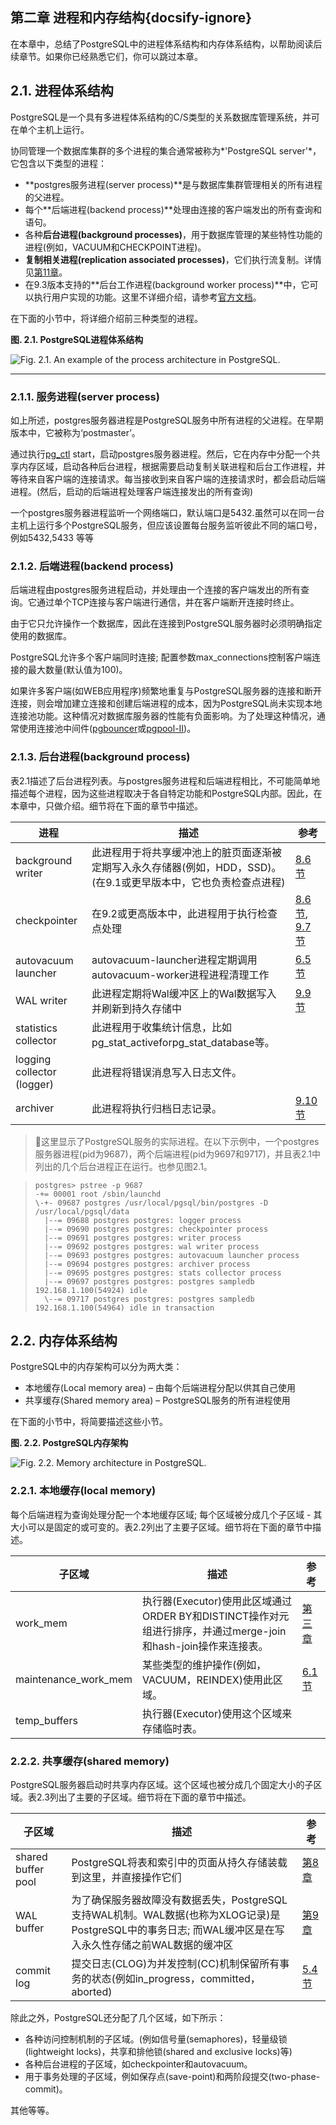 ## 第二章 进程和内存结构{docsify-ignore} 

在本章中，总结了PostgreSQL中的进程体系结构和内存体系结构，以帮助阅读后续章节。如果你已经熟悉它们，你可以跳过本章。

## 2.1. 进程体系结构 

PostgreSQL是一个具有多进程体系结构的C/S类型的关系数据库管理系统，并可在单个主机上运行。

协同管理一个数据库集群的多个进程的集合通常被称为*'PostgreSQL server'*，它包含以下类型的进程：

- **postgres服务进程(server process)**是与数据库集群管理相关的所有进程的父进程。
- 每个**后端进程(backend process)**处理由连接的客户端发出的所有查询和语句。
- 各种**后台进程(background processes)**，用于数据库管理的某些特性功能的进程(例如，VACUUM和CHECKPOINT进程)。
- **复制相关进程(replication associated processes)**，它们执行流复制。详情见[第11章](ch11.md)。
- 在9.3版本支持的**后台工作进程(background worker process)**中，它可以执行用户实现的功能。这里不详细介绍，请参考[官方文档](http://www.postgresql.org/docs/current/static/bgworker.html)。

在下面的小节中，将详细介绍前三种类型的进程。

**图. 2.1. PostgreSQL进程体系结构**

![Fig. 2.1. An example of the process architecture in PostgreSQL.](https://github.com/84976069e/interdb/blob/master/imgs/ch2/fig-2-01.png?raw=true)

------

### 2.1.1. 服务进程(server process) 

如上所述，postgres服务器进程是PostgreSQL服务中所有进程的父进程。在早期版本中，它被称为‘postmaster’。

通过执行[pg_ctl](http://www.postgresql.org/docs/current/static/app-pg-ctl.html) start，启动postgres服务器进程。然后，它在内存中分配一个共享内存区域，启动各种后台进程，根据需要启动复制关联进程和后台工作进程，并等待来自客户端的连接请求。每当接收到来自客户端的连接请求时，都会启动后端进程。(然后，启动的后端进程处理客户端连接发出的所有查询)

一个postgres服务器进程监听一个网络端口，默认端口是5432.虽然可以在同一台主机上运行多个PostgreSQL服务，但应该设置每台服务监听彼此不同的端口号，例如5432,5433 等等

### 2.1.2. 后端进程(backend process)

后端进程由postgres服务进程启动，并处理由一个连接的客户端发出的所有查询。它通过单个TCP连接与客户端进行通信，并在客户端断开连接时终止。

由于它只允许操作一个数据库，因此在连接到PostgreSQL服务器时必须明确指定使用的数据库。

PostgreSQL允许多个客户端同时连接; 配置参数max_connections控制客户端连接的最大数量(默认值为100)。

如果许多客户端(如WEB应用程序)频繁地重复与PostgreSQL服务器的连接和断开连接，则会增加建立连接和创建后端进程的成本，因为PostgreSQL尚未实现本地连接池功能。这种情况对数据库服务器的性能有负面影响。为了处理这种情况，通常使用连接池中间件([pgbouncer](https://pgbouncer.github.io/)或[pgpool-II](http://www.pgpool.net/mediawiki/index.php/Main_Page))。

### 2.1.3. 后台进程(background process)

表2.1描述了后台进程列表。与postgres服务进程和后端进程相比，不可能简单地描述每个进程，因为这些进程取决于各自特定功能和PostgreSQL内部。因此，在本章中，只做介绍。细节将在下面的章节中描述。

| 进程                       | 描述                                                         | 参考                               |
| -------------------------- | ------------------------------------------------------------ | ---------------------------------- |
| background writer          | 此进程用于将共享缓冲池上的脏页面逐渐被定期写入永久存储器(例如，HDD，SSD)。(在9.1或更早版本中，它也负责检查点进程) | [8.6 节](ch8.md)                   |
| checkpointer               | 在9.2或更高版本中，此进程用于执行检查点处理                  | [8.6 节](ch8.md), [9.7 节](ch9.md) |
| autovacuum launcher        | autovacuum-launcher进程定期调用autovacuum-worker进程进程清理工作 | [6.5 节](ch6.md)                   |
| WAL writer                 | 此进程定期将Wal缓冲区上的Wal数据写入并刷新到持久存储中       | [9.9 节](ch9.md)                   |
| statistics collector       | 此进程用于收集统计信息，比如pg_stat_activeforpg_stat_database等。 |                                    |
| logging collector (logger) | 此进程将错误消息写入日志文件。                               |                                    |
| archiver                   | 此进程将执行归档日志记录。                                   | [9.10 节](ch9.md)                  |



> :pushpin: ​这里显示了PostgreSQL服务的实际进程。在以下示例中，一个postgres服务器进程(pid为9687)，两个后端进程(pid为9697和9717)，并且表2.1中列出的几个后台进程正在运行。也参见图2.1。

>```shell
>postgres> pstree -p 9687
>-+= 00001 root /sbin/launchd
> \-+- 09687 postgres /usr/local/pgsql/bin/postgres -D /usr/local/pgsql/data
>   |--= 09688 postgres postgres: logger process     
>   |--= 09690 postgres postgres: checkpointer process     
>   |--= 09691 postgres postgres: writer process     
>   |--= 09692 postgres postgres: wal writer process     
>   |--= 09693 postgres postgres: autovacuum launcher process     
>   |--= 09694 postgres postgres: archiver process     
>   |--= 09695 postgres postgres: stats collector process     
>   |--= 09697 postgres postgres: postgres sampledb 192.168.1.100(54924) idle  
>   \--= 09717 postgres postgres: postgres sampledb 192.168.1.100(54964) idle in transaction 
>```



## 2.2. 内存体系结构 

PostgreSQL中的内存架构可以分为两大类：

- 本地缓存(Local memory area) – 由每个后端进程分配以供其自己使用
- 共享缓存(Shared memory area) – PostgreSQL服务的所有进程使用

在下面的小节中，将简要描述这些小节。

**图. 2.2. PostgreSQL内存架构**

![Fig. 2.2. Memory architecture in PostgreSQL.](https://github.com/yonj1e/interdb/blob/master/imgs/ch2/fig-2-02.png?raw=true)

### 2.2.1. 本地缓存(local memory)

每个后端进程为查询处理分配一个本地缓存区域; 每个区域被分成几个子区域 - 其大小可以是固定的或可变的。表2.2列出了主要子区域。细节将在下面的章节中描述。

| 子区域               | 描述                                                         | 参考                                            |
| -------------------- | ------------------------------------------------------------ | ----------------------------------------------- |
| work_mem             | 执行器(Executor)使用此区域通过ORDER BY和DISTINCT操作对元组进行排序，并通过merge-join和hash-join操作来连接表。 | [第三章](http://www.interdb.jp/pg/pgsql03.html) |
| maintenance_work_mem | 某些类型的维护操作(例如，VACUUM，REINDEX)使用此区域。        | [6.1 节](ch6.md)                                |
| temp_buffers         | 执行器(Executor)使用这个区域来存储临时表。                   |                                                 |

### 2.2.2. 共享缓存(shared memory)

PostgreSQL服务器启动时共享内存区域。这个区域也被分成几个固定大小的子区域。表2.3列出了主要的子区域。细节将在下面的章节中描述。

| 子区域             | 描述                                                         | 参考              |
| ------------------ | ------------------------------------------------------------ | ----------------- |
| shared buffer pool | PostgreSQL将表和索引中的页面从持久存储装载到这里，并直接操作它们 | [第8章](ch8.md)   |
| WAL buffer         | 为了确保服务器故障没有数据丢失，PostgreSQL支持WAL机制。WAL数据(也称为XLOG记录)是PostgreSQL中的事务日志; 而WAL缓冲区是在写入永久性存储之前WAL数据的缓冲区 | [第9章](ch9.mdl)  |
| commit log         | 提交日志(CLOG)为并发控制(CC)机制保留所有事务的状态(例如in_progress，committed，aborted) | [5.4 节](ch5.md.) |

除此之外，PostgreSQL还分配了几个区域，如下所示：

- 各种访问控制机制的子区域。(例如信号量(semaphores)，轻量级锁(lightweight locks)，共享和排他锁(shared and exclusive locks)等)
- 各种后台进程的子区域，如checkpointer和autovacuum。
- 用于事务处理的子区域，例如保存点(save-point)和两阶段提交(two-phase-commit)。

其他等等。
